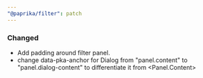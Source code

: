 ```yaml
---
"@paprika/filter": patch
---
```


### Changed

- Add padding around filter panel.
- change data-pka-anchor for Dialog from "panel.content" to "panel.dialog-content" to differentiate it from <Panel.Content>
